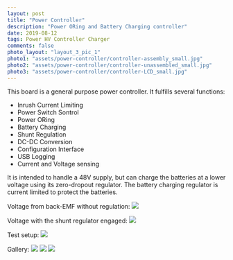 ```yaml
---
layout: post
title: "Power Controller"
description: "Power ORing and Battery Charging controller"
date: 2019-08-12
tags: Power HV Controller Charger
comments: false
photo_layout: "layout_3_pic_1"
photo1: "assets/power-controller/controller-assembly_small.jpg"
photo2: "assets/power-controller/controller-unassembled_small.jpg"
photo3: "assets/power-controller/controller-LCD_small.jpg"
---
```


This board is a general purpose power controller. It fulfills several functions:
- Inrush Current Limiting
- Power Switch Sontrol
- Power ORing
- Battery Charging
- Shunt Regulation
- DC-DC Conversion
- Configuration Interface
- USB Logging
- Current and Voltage sensing

It is intended to handle a 48V supply, but can charge the batteries at a lower voltage using its zero-dropout regulator. The battery charging regulator is current limited to protect the batteries.

Voltage from back-EMF without regulation:
<img src="https://nick-paiva.github.io/assets/power-controller/wo-chopper.PNG">

Voltage with the shunt regulator engaged:
<img src="https://nick-paiva.github.io/assets/power-controller/chopper.PNG">

Test setup:
<img src="https://nick-paiva.github.io/assets/power-controller/test-setup.jpg">

Gallery:
<img src="https://nick-paiva.github.io/assets/power-controller/controller-assembly.jpg">
<img src="https://nick-paiva.github.io/assets/power-controller/controller-unassembled.jpg">
<img src="https://nick-paiva.github.io/assets/power-controller/controller-LCD.jpg">
